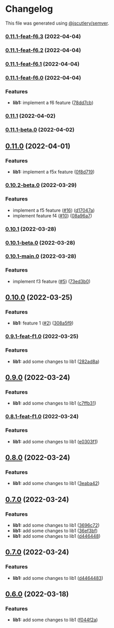 # Changelog

This file was generated using [@jscutlery/semver](https://github.com/jscutlery/semver).

### [0.11.1-feat-f6.3](https://github.com/rostyk-begey/nx-sandbox/compare/lib1-0.11.1-feat-f6.2...lib1-0.11.1-feat-f6.3) (2022-04-04)

### [0.11.1-feat-f6.2](https://github.com/rostyk-begey/nx-sandbox/compare/lib1-0.11.1-feat-f6.1...lib1-0.11.1-feat-f6.2) (2022-04-04)

### [0.11.1-feat-f6.1](https://github.com/rostyk-begey/nx-sandbox/compare/lib1-0.11.1-feat-f6.0...lib1-0.11.1-feat-f6.1) (2022-04-04)

### [0.11.1-feat-f6.0](https://github.com/rostyk-begey/nx-sandbox/compare/lib1-0.11.0...lib1-0.11.1-feat-f6.0) (2022-04-04)


### Features

* **lib1:** implement a f6 feature ([78dd7cb](https://github.com/rostyk-begey/nx-sandbox/commit/78dd7cb084be8cb95b0452a75b3930c9d4b56971))

### [0.11.1](https://github.com/rostyk-begey/nx-sandbox/compare/lib1-0.11.0...lib1-0.11.1) (2022-04-02)

### [0.11.1-beta.0](https://github.com/rostyk-begey/nx-sandbox/compare/lib1-0.11.0...lib1-0.11.1-beta.0) (2022-04-02)

## [0.11.0](https://github.com/rostyk-begey/nx-sandbox/compare/lib1-0.10.2-beta.0...lib1-0.11.0) (2022-04-01)


### Features

* **lib1:** implement a f5x feature ([0f8d719](https://github.com/rostyk-begey/nx-sandbox/commit/0f8d719d7b2d6145885fbe61af3e9dbe239304ef))

### [0.10.2-beta.0](https://github.com/rostyk-begey/nx-sandbox/compare/lib1-0.10.1...lib1-0.10.2-beta.0) (2022-03-29)


### Features

* implement a f5 feature ([#16](https://github.com/rostyk-begey/nx-sandbox/issues/16)) ([d17047a](https://github.com/rostyk-begey/nx-sandbox/commit/d17047a8a443d3db14b54152e1158bfe69fb9e72))
* implement feature f4 ([#10](https://github.com/rostyk-begey/nx-sandbox/issues/10)) ([08a96a7](https://github.com/rostyk-begey/nx-sandbox/commit/08a96a7d5e0690a005a0a9846caf35f5b2dba2f7))

### [0.10.1](https://github.com/rostyk-begey/nx-sandbox/compare/lib1-0.10.1-beta.0...lib1-0.10.1) (2022-03-28)

### [0.10.1-beta.0](https://github.com/rostyk-begey/nx-sandbox/compare/lib1-0.10.1-main.0...lib1-0.10.1-beta.0) (2022-03-28)

### [0.10.1-main.0](https://github.com/rostyk-begey/nx-sandbox/compare/lib1-0.10.0...lib1-0.10.1-main.0) (2022-03-28)


### Features

* implement f3 feature ([#5](https://github.com/rostyk-begey/nx-sandbox/issues/5)) ([73ed3b0](https://github.com/rostyk-begey/nx-sandbox/commit/73ed3b0405db2e5baa77c4f90fb6f17f0de74677))

## [0.10.0](https://github.com/rostyk-begey/nx-sandbox/compare/lib1-0.9.0...lib1-0.10.0) (2022-03-25)


### Features

* **lib1:** feature 1 ([#2](https://github.com/rostyk-begey/nx-sandbox/issues/2)) ([308a5f9](https://github.com/rostyk-begey/nx-sandbox/commit/308a5f9a176144e018ba409b0e9c9a33c5947a35))

### [0.9.1-feat-f1.0](https://github.com/rostyk-begey/nx-sandbox/compare/lib1-0.9.0...lib1-0.9.1-feat-f1.0) (2022-03-25)


### Features

* **lib1:** add some changes to lib1 ([282ad8a](https://github.com/rostyk-begey/nx-sandbox/commit/282ad8a782bb9fb7761e2080c16c7623712d5a96))

## [0.9.0](https://github.com/rostyk-begey/nx-sandbox/compare/lib1-0.8.0...lib1-0.9.0) (2022-03-24)


### Features

* **lib1:** add some changes to lib1 ([c7ffb31](https://github.com/rostyk-begey/nx-sandbox/commit/c7ffb319e6215aaa2315d422b256bdce20d091bc))

### [0.8.1-feat-f1.0](https://github.com/rostyk-begey/nx-sandbox/compare/lib1-0.8.0...lib1-0.8.1-feat-f1.0) (2022-03-24)


### Features

* **lib1:** add some changes to lib1 ([e0303f1](https://github.com/rostyk-begey/nx-sandbox/commit/e0303f171c44c5e45028a254189dda5fbbe8e3c5))

## [0.8.0](https://github.com/rostyk-begey/nx-sandbox/compare/lib1-0.7.0...lib1-0.8.0) (2022-03-24)


### Features

* **lib1:** add some changes to lib1 ([3eaba42](https://github.com/rostyk-begey/nx-sandbox/commit/3eaba4238f3530dbbf1ca53d34f43b9a95e89407))

## [0.7.0](https://github.com/rostyk-begey/nx-sandbox/compare/lib1-0.6.0...lib1-0.7.0) (2022-03-24)


### Features

* **lib1:** add some changes to lib1 ([3696c72](https://github.com/rostyk-begey/nx-sandbox/commit/3696c7278971711f063f89fe5cf576fa32ceb025))
* **lib1:** add some changes to lib1 ([36ef3bf](https://github.com/rostyk-begey/nx-sandbox/commit/36ef3bf863a1b5b8cadb53266b1048d8128dc96e))
* **lib1:** add some changes to lib1 ([d446448](https://github.com/rostyk-begey/nx-sandbox/commit/d446448390c363c3ce17827c6fdacb512cb228ab))

## [0.7.0](https://github.com/rostyk-begey/nx-sandbox/compare/lib1-0.6.0...lib1-0.7.0) (2022-03-24)


### Features

* **lib1:** add some changes to lib1 ([d4464483](https://github.com/rostyk-begey/nx-sandbox/commit/d446448390c363c3ce17827c6fdacb512cb228ab))

## [0.6.0](https://github.com/rostyk-begey/nx-sandbox/compare/lib1-0.5.0...lib1-0.6.0) (2022-03-18)


### Features

* **lib1:** add some changes to lib1 ([f044f2a](https://github.com/rostyk-begey/nx-sandbox/commit/f044f2a501f5973616afbf0dec95051dc4e56b54))

